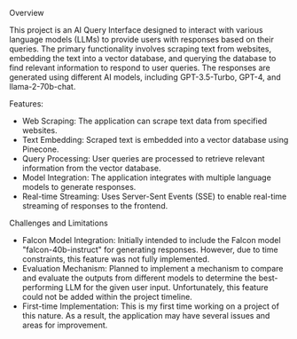 Overview

This project is an AI Query Interface designed to interact with various language models (LLMs) to provide users with responses based on their queries. The primary functionality involves scraping text from websites, embedding the text into a vector database, and querying the database to find relevant information to respond to user queries. The responses are generated using different AI models, including GPT-3.5-Turbo, GPT-4, and llama-2-70b-chat.

Features:
  - Web Scraping: The application can scrape text data from specified websites.
  - Text Embedding: Scraped text is embedded into a vector database using Pinecone.
  - Query Processing: User queries are processed to retrieve relevant information from the vector database.
  - Model Integration: The application integrates with multiple language models to generate responses.
  - Real-time Streaming: Uses Server-Sent Events (SSE) to enable real-time streaming of responses to the frontend.

Challenges and Limitations

  - Falcon Model Integration: Initially intended to include the Falcon model "falcon-40b-instruct" for generating responses. However, due to time constraints, this feature was not fully implemented.
  - Evaluation Mechanism: Planned to implement a mechanism to compare and evaluate the outputs from different models to determine the best-performing LLM for the given user input. Unfortunately, this feature could not be added
    within the project timeline.
  - First-time Implementation: This is my first time working on a project of this nature. As a result, the application may have several issues and areas for improvement.

